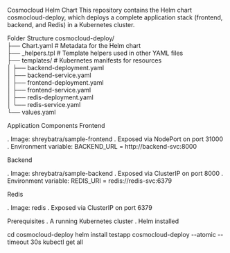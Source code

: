 Cosmocloud Helm Chart
This repository contains the Helm chart cosmocloud-deploy, which deploys a complete application stack (frontend, backend, and Redis) in a Kubernetes cluster.

Folder Structure
cosmocloud-deploy/  
├── Chart.yaml                # Metadata for the Helm chart  
├── _helpers.tpl              # Template helpers used in other YAML files  
├── templates/                # Kubernetes manifests for resources  
│   ├── backend-deployment.yaml  
│   ├── backend-service.yaml  
│   ├── frontend-deployment.yaml  
│   ├── frontend-service.yaml  
│   ├── redis-deployment.yaml  
│   └── redis-service.yaml  
└── values.yaml               

Application Components
Frontend

. Image: shreybatra/sample-frontend
. Exposed via NodePort on port 31000
. Environment variable: BACKEND_URL = http://backend-svc:8000 

Backend

. Image: shreybatra/sample-backend
. Exposed via ClusterIP on port 8000
. Environment variable: REDIS_URI = redis://redis-svc:6379

Redis

. Image: redis
. Exposed via ClusterIP on port 6379

Prerequisites
. A running Kubernetes cluster
. Helm installed

cd cosmocloud-deploy
helm install testapp cosmocloud-deploy --atomic --timeout 30s
kubectl get all

